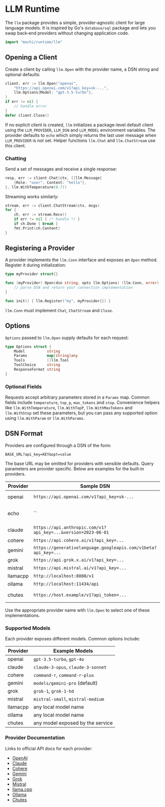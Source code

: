 # LLM Runtime

The `llm` package provides a simple, provider‑agnostic client for large language models.
It is inspired by Go's `database/sql` package and lets you swap back‑end providers
without changing application code.

```go
import "mochi/runtime/llm"
```

## Opening a Client

Create a client by calling `llm.Open` with the provider name, a DSN string and
optional defaults:

```go
client, err := llm.Open("openai",
    "https://api.openai.com/v1?api_key=sk-...",
    llm.Options{Model: "gpt-3.5-turbo"},
)
if err != nil {
    // handle error
}
defer client.Close()
```

If no explicit client is created, `llm` initializes a package-level default
client using the `LLM_PROVIDER`, `LLM_DSN` and `LLM_MODEL` environment
variables. The provider defaults to `echo` which simply returns the last user
message when `LLM_PROVIDER` is not set. Helper functions `llm.Chat` and
`llm.ChatStream` use this client.

### Chatting

Send a set of messages and receive a single response:

```go
resp, err := client.Chat(ctx, []llm.Message{
    {Role: "user", Content: "hello"},
}, llm.WithTemperature(0.7))
```

Streaming works similarly:

```go
stream, err := client.ChatStream(ctx, msgs)
for {
    ch, err := stream.Recv()
    if err != nil { /* handle */ }
    if ch.Done { break }
    fmt.Print(ch.Content)
}
```

## Registering a Provider

A provider implements the `llm.Conn` interface and exposes an `Open` method.
Register it during initialization:

```go
type myProvider struct{}

func (myProvider) Open(dsn string, opts llm.Options) (llm.Conn, error) {
    // parse DSN and return your connection implementation
}

func init() { llm.Register("my", myProvider{}) }
```

`llm.Conn` must implement `Chat`, `ChatStream` and `Close`.

## Options

`Options` passed to `llm.Open` supply defaults for each request:

```go
type Options struct {
    Model          string
    Params         map[string]any
    Tools          []llm.Tool
    ToolChoice     string
    ResponseFormat string
}
```

### Optional Fields

Requests accept arbitrary parameters stored in a `Params` map. Common fields
include `temperature`, `top_p`, `max_tokens` and `stop`. Convenience helpers
like `llm.WithTemperature`, `llm.WithTopP`, `llm.WithMaxTokens` and
`llm.WithStop` set these parameters, but you can pass any supported option using
`llm.WithParam` or `llm.WithParams`.

## DSN Format

Providers are configured through a DSN of the form:

```
BASE_URL?api_key=KEY&opt=value
```

The base URL may be omitted for providers with sensible defaults. Query
parameters are provider specific. Below are examples for the built‑in
providers.

| Provider | Sample DSN | Notes |
|----------|------------|-------|
| openai   | `https://api.openai.com/v1?api_key=sk-...` | base optional, defaults to `https://api.openai.com/v1` |
| echo     | `` | built-in provider that echoes the last user message |
| claude   | `https://api.anthropic.com/v1?api_key=...&version=2023-06-01` | `version` defaults to `2023-06-01` |
| cohere   | `https://api.cohere.ai/v1?api_key=...` | base optional |
| gemini   | `https://generativelanguage.googleapis.com/v1beta?api_key=...` | base optional |
| grok     | `https://api.grok.x.ai/v1?api_key=...` | base optional |
| mistral  | `https://api.mistral.ai/v1?api_key=...` | base optional |
| llamacpp | `http://localhost:8080/v1` | no API key |
| ollama   | `http://localhost:11434/api` | no API key |
| chutes   | `https://host.example/v1?api_token=...` | base and `api_token` required |

Use the appropriate provider name with `llm.Open` to select one of these
implementations.

### Supported Models

Each provider exposes different models. Common options include:

| Provider | Example Models |
|----------|----------------|
| openai   | `gpt-3.5-turbo`, `gpt-4o` |
| claude   | `claude-3-opus`, `claude-3-sonnet` |
| cohere   | `command-r`, `command-r-plus` |
| gemini   | `models/gemini-pro` (default) |
| grok     | `grok-1`, `grok-1-hd` |
| mistral  | `mistral-small`, `mistral-medium` |
| llamacpp | any local model name |
| ollama   | any local model name |
| chutes   | any model exposed by the service |

### Provider Documentation

Links to official API docs for each provider:

- [OpenAI](https://platform.openai.com/docs/api-reference/chat)
- [Claude](https://docs.anthropic.com/claude/reference/messages_post)
- [Cohere](https://docs.cohere.com/reference/chat)
- [Gemini](https://ai.google.dev/api/rest)
- [Grok](https://docs.x.ai)
- [Mistral](https://docs.mistral.ai)
- [llama.cpp](https://github.com/ggerganov/llama.cpp/tree/master/examples/server#rest-api)
- [Ollama](https://github.com/jmorganca/ollama/blob/main/docs/api.md)
- [Chutes](https://github.com/chutes-dev/chutes)
